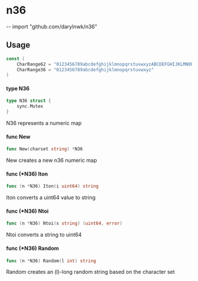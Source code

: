 # n36
--
    import "github.com/darylnwk/n36"


## Usage

```go
const (
	CharRange62 = "0123456789abcdefghijklmnopqrstuvwxyzABCDEFGHIJKLMNOPQRSTUVWXYZ"
	CharRange36 = "0123456789abcdefghijklmnopqrstuvwxyz"
)
```

#### type N36

```go
type N36 struct {
	sync.Mutex
}
```

N36 represents a numeric map

#### func  New

```go
func New(charset string) *N36
```
New creates a new n36 numeric map

#### func (*N36) Iton

```go
func (n *N36) Iton(i uint64) string
```
Iton converts a uint64 value to string

#### func (*N36) Ntoi

```go
func (n *N36) Ntoi(s string) (uint64, error)
```
Ntoi converts a string to uint64

#### func (*N36) Random

```go
func (n *N36) Random(l int) string
```
Random creates an (l)-long random string based on the character set
